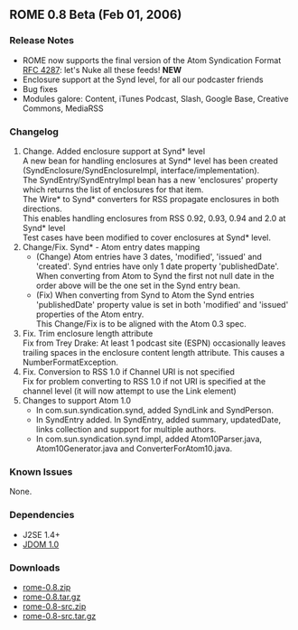 ## ROME 0.8 Beta (Feb 01, 2006)

### Release Notes

-   ROME now supports the final version of the Atom Syndication Format
    [RFC 4287](http://www.ietf.org/rfc/rfc4287): let\'s
    Nuke all these feeds! **NEW**
-   Enclosure support at the Synd level, for all our podcaster friends
-   Bug fixes
-   Modules galore: Content, iTunes Podcast, Slash, Google Base,
    Creative Commons, MediaRSS

### Changelog

1.  Change. Added enclosure support at Synd\* level\
    A new bean for handling enclosures at Synd\* level has been created
    (SyndEnclosure/SyndEnclosureImpl, interface/implementation).\
    The SyndEntry/SyndEntryImpl bean has a new \'enclosures\' property
    which returns the list of enclosures for that item.\
    The Wire\* to Synd\* converters for RSS propagate enclosures in both
    directions.\
    This enables handling enclosures from RSS 0.92, 0.93, 0.94 and 2.0
    at Synd\* level\
    Test cases have been modified to cover enclosures at Synd\* level.
2.  Change/Fix. Synd\* - Atom entry dates mapping
    -   (Change) Atom entries have 3 dates, \'modified\', \'issued\' and
        \'created\'. Synd entries have only 1 date property
        \'publishedDate\'. When converting from Atom to Synd the first
        not null date in the order above will be the one set in the Synd
        entry bean.
    -   (Fix) When converting from Synd to Atom the Synd entries
        \'publishedDate\' property value is set in both \'modified\' and
        \'issued\' properties of the Atom entry.\
        This Change/Fix is to be aligned with the Atom 0.3 spec.
3.  Fix. Trim enclosure length attribute\
    Fix from Trey Drake: At least 1 podcast site (ESPN) occasionally
    leaves trailing spaces in the enclosure content length attribute.
    This causes a NumberFormatException.
4.  Fix. Conversion to RSS 1.0 if Channel URI is not specified\
    Fix for problem converting to RSS 1.0 if not URI is specified at the
    channel level (it will now attempt to use the Link element)
5.  Changes to support Atom 1.0
    -   In com.sun.syndication.synd, added SyndLink and SyndPerson.
    -   In SyndEntry added. In SyndEntry, added summary, updatedDate,
        links collection and support for multiple authors.
    -   In com.sun.syndication.synd.impl, added Atom10Parser.java,
        Atom10Generator.java and ConverterForAtom10.java.
### Known Issues

None.

### Dependencies

-   J2SE 1.4+
-   [JDOM 1.0](http://www.jdom.org/)

### Downloads

-   [rome-0.8.zip](rome-0.8.zip)
-   [rome-0.8.tar.gz](rome-0.8.tar.gz)
-   [rome-0.8-src.zip](rome-0.8-src.zip)
-   [rome-0.8-src.tar.gz](rome-0.8-src.tar.gz)
